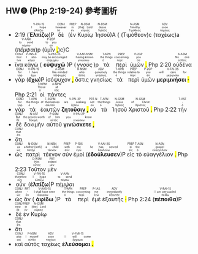 ## HW❽ (Php 2:19-24) 參考圖析

- 2:19 (<RUBY><ruby><ruby><strong><strong>Ἐλπίζω</strong></strong><rt>ἐλπίζω</rt></ruby><rt>I hope</rt></ruby><rt>V-PAI-1S</rt></RUBY>)P <RUBY><ruby><ruby>δὲ<rt>δέ</rt></ruby><rt>however</rt></ruby><rt>CONJ</rt></RUBY> (<RUBY><ruby><ruby>ἐν<rt>ἐν</rt></ruby><rt>in</rt></ruby><rt>PREP</rt></RUBY> <RUBY><ruby><ruby>Κυρίῳ<rt>κύριος</rt></ruby><rt>[the] Lord</rt></ruby><rt>N-DSM</rt></RUBY> <RUBY><ruby><ruby>Ἰησοῦ<rt>Ἰησοῦς</rt></ruby><rt>Jesus</rt></ruby><rt>N-DSM</rt></RUBY>)A { (<RUBY><ruby><ruby>Τιμόθεον<rt>Τιμόθεος</rt></ruby><rt>Timothy</rt></ruby><rt>N-ASM</rt></RUBY>)c (<RUBY><ruby><ruby>ταχέως<rt>ταχέως</rt></ruby><rt>soon</rt></ruby><rt>ADV</rt></RUBY>)a (<RUBY><ruby><ruby><em>πέμψαι</em><rt>πέμπω</rt></ruby><rt>to send</rt></ruby><rt>V-AAN</rt></RUBY>)p (<RUBY><ruby><ruby>ὑμῖν <mark class="pm">,</mark><rt>σύ</rt></ruby><rt>to you</rt></ruby><rt>P-2DP</rt></RUBY>)c}C
- <RUBY><ruby><ruby>ἵνα<rt>ἵνα</rt></ruby><rt>that</rt></ruby><rt>CONJ</rt></RUBY> <RUBY><ruby><ruby>κἀγὼ<rt>κἀγώ</rt></ruby><rt>I also</rt></ruby><rt>P-1NS-K</rt></RUBY> (<RUBY><ruby><ruby><strong><strong>εὐψυχῶ</strong></strong><rt>εὐψυχέω</rt></ruby><rt>may be encouraged</rt></ruby><rt>V-PAS-1S</rt></RUBY>)P (<RUBY><ruby><ruby><em><em>γνοὺς</em></em><rt>γινώσκω</rt></ruby><rt>having known</rt></ruby><rt>V-AAP-NSM</rt></RUBY>)p <RUBY><ruby><ruby>τὰ<rt>ὁ</rt></ruby><rt>the things</rt></ruby><rt>T-APN</rt></RUBY> <RUBY><ruby><ruby>περὶ<rt>περί</rt></ruby><rt>concerning</rt></ruby><rt>PREP</rt></RUBY> <RUBY><ruby><ruby>ὑμῶν <mark class="pm">.</mark><rt>σύ</rt></ruby><rt>you</rt></ruby><rt>P-2GP</rt></RUBY> Php 2:20 <RUBY><ruby><ruby>οὐδένα<rt>οὐδείς</rt></ruby><rt>No one</rt></ruby><rt>A-ASM</rt></RUBY>
- <RUBY><ruby><ruby>γὰρ<rt>γάρ</rt></ruby><rt>for</rt></ruby><rt>CONJ</rt></RUBY> (<RUBY><ruby><ruby><strong><strong>ἔχω</strong></strong><rt>ἔχω</rt></ruby><rt>I have</rt></ruby><rt>V-PAI-1S</rt></RUBY>)P <RUBY><ruby><ruby>ἰσόψυχον <mark class="pm">,</mark><rt>ἰσόψυχος</rt></ruby><rt>like-minded</rt></ruby><rt>A-ASM</rt></RUBY> <RUBY><ruby><ruby>ὅστις<rt>ὅστις</rt></ruby><rt>who</rt></ruby><rt>R-NSM</rt></RUBY> <RUBY><ruby><ruby>γνησίως<rt>γνησίως</rt></ruby><rt>genuinely</rt></ruby><rt>ADV</rt></RUBY> <RUBY><ruby><ruby>τὰ<rt>ὁ</rt></ruby><rt>the things</rt></ruby><rt>T-APN</rt></RUBY> <RUBY><ruby><ruby>περὶ<rt>περί</rt></ruby><rt>relative to</rt></ruby><rt>PREP</rt></RUBY> <RUBY><ruby><ruby>ὑμῶν<rt>σύ</rt></ruby><rt>you</rt></ruby><rt>P-2GP</rt></RUBY> <RUBY><ruby><ruby><strong>μεριμνήσει <mark class="pm">·</mark></strong><rt>μεριμνάω</rt></ruby><rt>will care for</rt></ruby><rt>V-FAI-3S</rt></RUBY> Php 2:21 <RUBY><ruby><ruby>οἱ<rt>ὁ</rt></ruby><rt>Those</rt></ruby><rt>T-NPM</rt></RUBY> <RUBY><ruby><ruby>πάντες<rt>πᾶς</rt></ruby><rt>all</rt></ruby><rt>A-NPM</rt></RUBY>
- <RUBY><ruby><ruby>γὰρ<rt>γάρ</rt></ruby><rt>for</rt></ruby><rt>CONJ</rt></RUBY> <RUBY><ruby><ruby>τὰ<rt>ὁ</rt></ruby><rt>the things</rt></ruby><rt>T-APN</rt></RUBY> <RUBY><ruby><ruby>ἑαυτῶν<rt>ἑαυτοῦ</rt></ruby><rt>of themselves</rt></ruby><rt>F-3GPM</rt></RUBY> <RUBY><ruby><ruby><strong>ζητοῦσιν <mark class="pm">,</mark></strong><rt>ζητέω</rt></ruby><rt>are seeking</rt></ruby><rt>V-PAI-3P</rt></RUBY> <RUBY><ruby><ruby>οὐ<rt>οὐ</rt></ruby><rt>not</rt></ruby><rt>PRT-N</rt></RUBY> <RUBY><ruby><ruby>τὰ<rt>ὁ</rt></ruby><rt>the things</rt></ruby><rt>T-APN</rt></RUBY> <RUBY><ruby><ruby>Ἰησοῦ<rt>Ἰησοῦς</rt></ruby><rt>Jesus</rt></ruby><rt>N-GSM</rt></RUBY> <RUBY><ruby><ruby>Χριστοῦ <mark class="pm">.</mark><rt>Χριστός</rt></ruby><rt>of Christ</rt></ruby><rt>N-GSM</rt></RUBY> Php 2:22 <RUBY><ruby><ruby>τὴν<rt>ὁ</rt></ruby><rt>-</rt></ruby><rt>T-ASF</rt></RUBY>
- <RUBY><ruby><ruby>δὲ<rt>δέ</rt></ruby><rt>But</rt></ruby><rt>CONJ</rt></RUBY> <RUBY><ruby><ruby>δοκιμὴν<rt>δοκιμή</rt></ruby><rt>the proven worth</rt></ruby><rt>N-ASF</rt></RUBY> <RUBY><ruby><ruby>αὐτοῦ<rt>αὐτός</rt></ruby><rt>of him</rt></ruby><rt>P-GSM</rt></RUBY> <RUBY><ruby><ruby><strong>γινώσκετε <mark class="pm">,</mark></strong><rt>γινώσκω</rt></ruby><rt>you know</rt></ruby><rt>V-PAI-2P</rt></RUBY>
- <RUBY><ruby><ruby>ὅτι<rt>ὅτι</rt></ruby><rt>that</rt></ruby><rt>CONJ</rt></RUBY>
- <RUBY><ruby><ruby>ὡς<rt>ὡς</rt></ruby><rt>as</rt></ruby><rt>CONJ</rt></RUBY> <RUBY><ruby><ruby>πατρὶ<rt>πατήρ</rt></ruby><rt>a father [with]</rt></ruby><rt>N-DSM</rt></RUBY> <RUBY><ruby><ruby>τέκνον<rt>τέκνον</rt></ruby><rt>a child</rt></ruby><rt>N-NSN</rt></RUBY> <RUBY><ruby><ruby>σὺν<rt>σύν</rt></ruby><rt>with</rt></ruby><rt>PREP</rt></RUBY> <RUBY><ruby><ruby>ἐμοὶ<rt>ἐγώ</rt></ruby><rt>me</rt></ruby><rt>P-1DS</rt></RUBY> (<RUBY><ruby><ruby><strong><strong>ἐδούλευσεν</strong></strong><rt>δουλεύω</rt></ruby><rt>he has served</rt></ruby><rt>V-AAI-3S</rt></RUBY>)P <RUBY><ruby><ruby>εἰς<rt>εἰς</rt></ruby><rt>in</rt></ruby><rt>PREP</rt></RUBY> <RUBY><ruby><ruby>τὸ<rt>ὁ</rt></ruby><rt>the</rt></ruby><rt>T-ASN</rt></RUBY> <RUBY><ruby><ruby>εὐαγγέλιον <mark class="pm">.</mark><rt>εὐαγγέλιον</rt></ruby><rt>gospel</rt></ruby><rt>N-ASN</rt></RUBY> Php 2:23 <RUBY><ruby><ruby>Τοῦτον<rt>οὗτος</rt></ruby><rt>Him</rt></ruby><rt>D-ASM</rt></RUBY> <RUBY><ruby><ruby>μὲν<rt>μέν</rt></ruby><rt>indeed</rt></ruby><rt>PRT</rt></RUBY>
- <RUBY><ruby><ruby>οὖν<rt>οὖν</rt></ruby><rt>therefore</rt></ruby><rt>CONJ</rt></RUBY> (<RUBY><ruby><ruby><strong><strong>ἐλπίζω</strong></strong><rt>ἐλπίζω</rt></ruby><rt>I hope</rt></ruby><rt>V-PAI-1S</rt></RUBY>)P <RUBY><ruby><ruby><em>πέμψαι</em><rt>πέμπω</rt></ruby><rt>to send</rt></ruby><rt>V-AAN</rt></RUBY>
- <RUBY><ruby><ruby>ὡς<rt>ὡς</rt></ruby><rt>when</rt></ruby><rt>CONJ</rt></RUBY> <RUBY><ruby><ruby>ἂν<rt>ἄν</rt></ruby><rt>-</rt></ruby><rt>PRT</rt></RUBY> (<RUBY><ruby><ruby><strong><strong>ἀφίδω</strong></strong><rt>ἀφοράω</rt></ruby><rt>I shall have seen</rt></ruby><rt>V-AAS-1S</rt></RUBY>)P <RUBY><ruby><ruby>τὰ<rt>ὁ</rt></ruby><rt>the things</rt></ruby><rt>T-APN</rt></RUBY> <RUBY><ruby><ruby>περὶ<rt>περί</rt></ruby><rt>concerning</rt></ruby><rt>PREP</rt></RUBY> <RUBY><ruby><ruby>ἐμὲ<rt>ἐγώ</rt></ruby><rt>me</rt></ruby><rt>P-1AS</rt></RUBY> <RUBY><ruby><ruby>ἐξαυτῆς <mark class="pm">·</mark><rt>ἐξαυτῆς</rt></ruby><rt>immediately</rt></ruby><rt>ADV</rt></RUBY> Php 2:24 (<RUBY><ruby><ruby><strong><strong>πέποιθα</strong></strong><rt>πείθω</rt></ruby><rt>I am persuaded</rt></ruby><rt>V-RAI-1S</rt></RUBY>)P
- <RUBY><ruby><ruby>δὲ<rt>δέ</rt></ruby><rt>now</rt></ruby><rt>CONJ</rt></RUBY> <RUBY><ruby><ruby>ἐν<rt>ἐν</rt></ruby><rt>in</rt></ruby><rt>PREP</rt></RUBY> <RUBY><ruby><ruby>Κυρίῳ<rt>κύριος</rt></ruby><rt>[the] Lord</rt></ruby><rt>N-DSM</rt></RUBY>
- <RUBY><ruby><ruby>ὅτι<rt>ὅτι</rt></ruby><rt>that</rt></ruby><rt>CONJ</rt></RUBY>
- <RUBY><ruby><ruby>καὶ<rt>καί</rt></ruby><rt>also</rt></ruby><rt>CONJ</rt></RUBY> <RUBY><ruby><ruby>αὐτὸς<rt>αὐτός</rt></ruby><rt>I myself</rt></ruby><rt>P-NSM</rt></RUBY> <RUBY><ruby><ruby>ταχέως<rt>ταχέως</rt></ruby><rt>soon</rt></ruby><rt>ADV</rt></RUBY> <RUBY><ruby><ruby><strong>ἐλεύσομαι <mark class="pm">.</mark></strong><rt>ἔρχομαι</rt></ruby><rt>I will come</rt></ruby><rt>V-FMI-1S</rt></RUBY> 